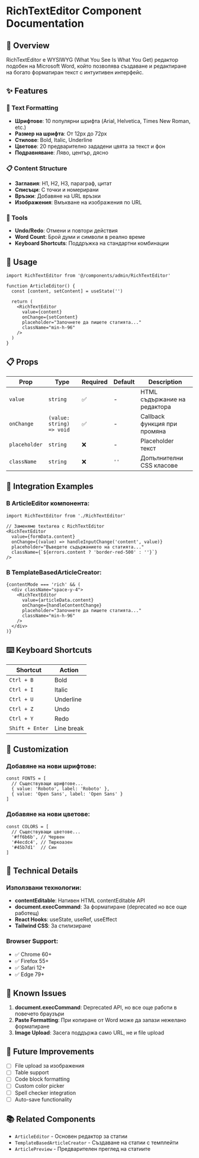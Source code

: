 # RichTextEditor Component Documentation

## 📝 Overview

RichTextEditor е WYSIWYG (What You See Is What You Get) редактор подобен на Microsoft Word, който позволява създаване и редактиране на богато форматиран текст с интуитивен интерфейс.

## ✨ Features

### 🎨 Text Formatting
- **Шрифтове**: 10 популярни шрифта (Arial, Helvetica, Times New Roman, etc.)
- **Размер на шрифта**: От 12px до 72px
- **Стилове**: Bold, Italic, Underline
- **Цветове**: 20 предварително зададени цвята за текст и фон
- **Подравняване**: Ляво, център, дясно

### 📋 Content Structure
- **Заглавия**: H1, H2, H3, параграф, цитат
- **Списъци**: С точки и номерирани
- **Връзки**: Добавяне на URL връзки
- **Изображения**: Вмъкване на изображения по URL

### 🔧 Tools
- **Undo/Redo**: Отмени и повтори действия
- **Word Count**: Брой думи и символи в реално време
- **Keyboard Shortcuts**: Поддръжка на стандартни комбинации

## 🚀 Usage

```tsx
import RichTextEditor from '@/components/admin/RichTextEditor'

function ArticleEditor() {
  const [content, setContent] = useState('')

  return (
    <RichTextEditor
      value={content}
      onChange={setContent}
      placeholder="Започнете да пишете статията..."
      className="min-h-96"
    />
  )
}
```

## 📋 Props

| Prop | Type | Required | Default | Description |
|------|------|----------|---------|-------------|
| `value` | `string` | ✅ | - | HTML съдържание на редактора |
| `onChange` | `(value: string) => void` | ✅ | - | Callback функция при промяна |
| `placeholder` | `string` | ❌ | - | Placeholder текст |
| `className` | `string` | ❌ | `''` | Допълнителни CSS класове |

## 🎯 Integration Examples

### В ArticleEditor компонента:
```tsx
import RichTextEditor from './RichTextEditor'

// Заменяме textarea с RichTextEditor
<RichTextEditor
  value={formData.content}
  onChange={(value) => handleInputChange('content', value)}
  placeholder="Въведете съдържанието на статията..."
  className={`${errors.content ? 'border-red-500' : ''}`}
/>
```

### В TemplateBasedArticleCreator:
```tsx
{contentMode === 'rich' && (
  <div className="space-y-4">
    <RichTextEditor
      value={articleData.content}
      onChange={handleContentChange}
      placeholder="Започнете да пишете статията..."
      className="min-h-96"
    />
  </div>
)}
```

## ⌨️ Keyboard Shortcuts

| Shortcut | Action |
|----------|--------|
| `Ctrl + B` | Bold |
| `Ctrl + I` | Italic |
| `Ctrl + U` | Underline |
| `Ctrl + Z` | Undo |
| `Ctrl + Y` | Redo |
| `Shift + Enter` | Line break |

## 🎨 Customization

### Добавяне на нови шрифтове:
```tsx
const FONTS = [
  // Съществуващи шрифтове...
  { value: 'Roboto', label: 'Roboto' },
  { value: 'Open Sans', label: 'Open Sans' }
]
```

### Добавяне на нови цветове:
```tsx
const COLORS = [
  // Съществуващи цветове...
  '#ff6b6b', // Червен
  '#4ecdc4', // Тюркоазен
  '#45b7d1'  // Син
]
```

## 🔧 Technical Details

### Използвани технологии:
- **contentEditable**: Нативен HTML contentEditable API
- **document.execCommand**: За форматиране (deprecated но все още работещ)
- **React Hooks**: useState, useRef, useEffect
- **Tailwind CSS**: За стилизиране

### Browser Support:
- ✅ Chrome 60+
- ✅ Firefox 55+
- ✅ Safari 12+
- ✅ Edge 79+

## 🐛 Known Issues

1. **document.execCommand**: Deprecated API, но все още работи в повечето браузъри
2. **Paste Formatting**: При копиране от Word може да запази нежелано форматиране
3. **Image Upload**: Засега поддържа само URL, не и file upload

## 🔮 Future Improvements

- [ ] File upload за изображения
- [ ] Table support
- [ ] Code block formatting
- [ ] Custom color picker
- [ ] Spell checker integration
- [ ] Auto-save functionality

## 📚 Related Components

- `ArticleEditor` - Основен редактор за статии
- `TemplateBasedArticleCreator` - Създаване на статии с темплейти
- `ArticlePreview` - Предварителен преглед на статиите
